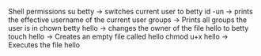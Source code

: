 Shell  permissions
su betty -> switches current user to betty
id -un -> prints the effective username of the current user
groups -> Prints all groups the user is in
chown betty hello -> changes the owner of the file hello to betty
touch hello -> Creates an empty file called hello
chmod u+x hello -> Executes the file hello
